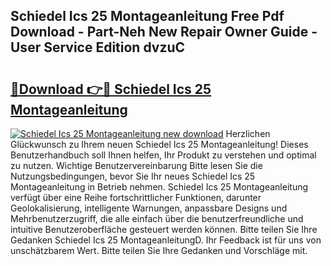 ## Schiedel Ics 25 Montageanleitung Free Pdf Download - Part-Neh New Repair Owner Guide - User Service Edition dvzuC

# <h2><a href="http://df6sp6.blite.top/?on=Schiedel+Ics+25+Montageanleitung">🔗Download 👉🔴 Schiedel Ics 25 Montageanleitung</a></h2>

[![Schiedel Ics 25 Montageanleitung new download](https://i.imgur.com/lujVjoI.png)](http://df6sp6.blite.top/?on=Schiedel+Ics+25+Montageanleitung)
Herzlichen Glückwunsch zu Ihrem neuen Schiedel Ics 25 Montageanleitung! Dieses Benutzerhandbuch soll Ihnen helfen, Ihr Produkt zu verstehen und optimal zu nutzen. Wichtige Benutzervereinbarung Bitte lesen Sie die Nutzungsbedingungen, bevor Sie Ihr neues Schiedel Ics 25 Montageanleitung in Betrieb nehmen. Schiedel Ics 25 Montageanleitung verfügt über eine Reihe fortschrittlicher Funktionen, darunter Geolokalisierung, intelligente Warnungen, anpassbare Designs und Mehrbenutzerzugriff, die alle einfach über die benutzerfreundliche und intuitive Benutzeroberfläche gesteuert werden können. Bitte teilen Sie Ihre Gedanken Schiedel Ics 25 MontageanleitungD. Ihr Feedback ist für uns von unschätzbarem Wert. Bitte teilen Sie Ihre Gedanken und Vorschläge mit.

